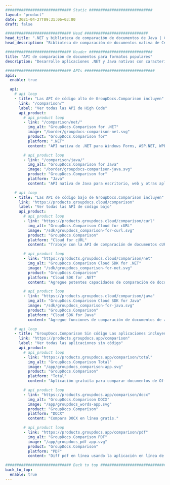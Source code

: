 ```yaml
---
############################# Static ############################
layout: "product"
date: 2021-04-27T09:31:06+03:00
draft: false

############################# Head ############################
head_title: ".NET y biblioteca de comparación de documentos de Java | Compara documentos de texto y estilo"
head_description: "Biblioteca de comparación de documentos nativa de C# ASP.NET y Java. Compare estilo y contenido por diferencias para identificar cambios entre archivos comparados de formatos admitidos."

############################# Header ############################
title: "API de comparación de documentos para formatos populares"
description: "Desarrolle aplicaciones .NET y Java nativas con características de comparación altamente configurables. Compare contenido y estilo de texto entre formatos de documentos similares."

############################# APIs ###############################
apis:
  enable: true

  api:
    # api loop
    - title: "Las API de código alto de GroupDocs.Comparison incluyen"
      link: "/comparison/"
      label: "Ver todas las API de High Code"
      api_product:
        # api_product loop
        - link: "/comparison/net/"
          img_alt: "GroupDocs.Comparison for .NET"
          image: "/border/groupdocs-comparison-net.svg"
          product: "GroupDocs.Comparison for"
          platform: ".NET"
          content: "API nativa de .NET para Windows Forms, ASP.NET, WPF, WCF y otras aplicaciones basadas en .NET Framework."

        # api_product loop
        - link: "/comparison/java/"
          img_alt: "GroupDocs.Comparison for Java"
          image: "/border/groupdocs-comparison-java.svg"
          product: "GroupDocs.Comparison for"
          platform: "Java"
          content: "API nativa de Java para escritorio, web y otras aplicaciones basadas en Java SE o EE."

    # api loop
    - title: "Las API de código bajo de GroupDocs.Comparison incluyen"
      link: "https://products.groupdocs.cloud/comparison"
      label: "Ver todas las API de código bajo"
      api_product:
        # api_product loop
        - link: "https://products.groupdocs.cloud/comparison/curl"
          img_alt: "GroupDocs.Comparison Cloud for cURL"
          image: "/sdk/groupdocs_comparison-for-curl.svg"
          product: "GroupDocs.Comparison"
          platform: "Cloud for cURL"
          content: "Trabaje con la API de comparación de documentos cURL RESTful para comparar Word, Excel, PowerPoint y otros formatos de archivo populares."

        # api_product loop
        - link: "https://products.groupdocs.cloud/comparison/net"
          img_alt: "GroupDocs.Comparison Cloud SDK for .NET"
          image: "/sdk/groupdocs_comparison-for-net.svg"
          product: "GroupDocs.Comparison"
          platform: "Cloud SDK for .NET"
          content: "Agregue potentes capacidades de comparación de documentos en aplicaciones .NET mediante Cloud SDK para .NET. Compara DOCX, XLSX, PPTX y más."

        # api_product loop
        - link: "https://products.groupdocs.cloud/comparison/java"
          img_alt: "GroupDocs.Comparison Cloud SDK for Java"
          image: "/sdk/groupdocs_comparison-for-java.svg"
          product: "GroupDocs.Comparison"
          platform: "Cloud SDK for Java"
          content: "Agregue funciones de comparación de documentos de alta fidelidad a sus aplicaciones Java con SDK de comparación de documentos especialmente diseñado para Java."

    # api loop
    - title: "GroupDocs.Comparison Sin código Las aplicaciones incluyen"
      link: "https://products.groupdocs.app/comparison"
      label: "Ver todas las aplicaciones sin código"
      api_product:
        # api_product loop
        - link: "https://products.groupdocs.app/comparison/total"
          img_alt: "GroupDocs.Comparison Total"
          image: "/app/groupdocs_comparison-app.svg"
          product: "GroupDocs.Comparison"
          platform: "Total"
          content: "Aplicación gratuita para comparar documentos de Office en línea."

        # api_product loop
        - link: "https://products.groupdocs.app/comparison/docx"
          img_alt: "GroupDocs.Comparison DOCX"
          image: "/app/groupdocs_words-app.svg"
          product: "GroupDocs.Comparison"
          platform: "DOCX"
          content: "Compara DOCX en línea gratis."

        # api_product loop
        - link: "https://products.groupdocs.app/comparison/pdf"
          img_alt: "GroupDocs.Comparison PDF"
          image: "/app/groupdocs_pdf-app.svg"
          product: "GroupDocs.Comparison"
          platform: "PDF"
          content: "Diff pdf en línea usando la aplicación en línea de comparación de PDF."

############################# Back to top ###############################
back_to_top:
  enable: true
---
```


